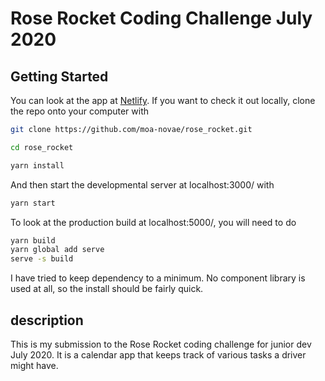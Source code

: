 # Rose Rocket Coding Challenge July 2020

## Getting Started

You can look at the app at [Netlify](https://gallant-yalow-f12555.netlify.app/). If you want to check it out locally, clone the repo onto your computer with

```bash
git clone https://github.com/moa-novae/rose_rocket.git

cd rose_rocket

yarn install

```

And then start the developmental server at localhost:3000/ with

``` bash
yarn start
```

To look at the production build at localhost:5000/, you will need to do

```bash
yarn build
yarn global add serve
serve -s build
```

I have tried to keep dependency to a minimum. No component library is used at all, so the install should be fairly quick.

## description

This is my submission to the Rose Rocket coding challenge for junior dev July 2020. It is a calendar app that keeps track of various tasks a driver might have.